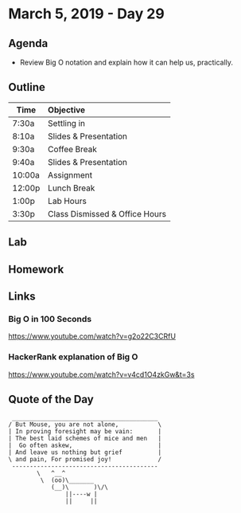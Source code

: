 # March 5, 2019 - Day 29


## Agenda

- Review Big O notation and explain how it can help us, practically. 


## Outline

| Time   | Objective                        |
| -------|:---------------------------------|
| 7:30a  | Settling in                      |
| 8:10a  | Slides & Presentation            |
| 9:30a  | Coffee Break                     |
| 9:40a  | Slides & Presentation            |
| 10:00a | Assignment                       |
| 12:00p | Lunch Break                      |
| 1:00p  | Lab Hours                        |
| 3:30p  | Class Dismissed & Office Hours   |

## Lab


## Homework


## Links

### Big O in 100 Seconds

https://www.youtube.com/watch?v=g2o22C3CRfU

### HackerRank explanation of Big O

https://www.youtube.com/watch?v=v4cd1O4zkGw&t=3s

## Quote of the Day 
```
 _________________________________________
/ But Mouse, you are not alone,           \
| In proving foresight may be vain:       |
| The best laid schemes of mice and men   |
|  Go often askew,                        |
| And leave us nothing but grief          |
\ and pain, For promised joy!             /
 -----------------------------------------
        \   ^__^
         \  (oo)\_______
            (__)\       )\/\
                ||----w |
                ||     ||


```
